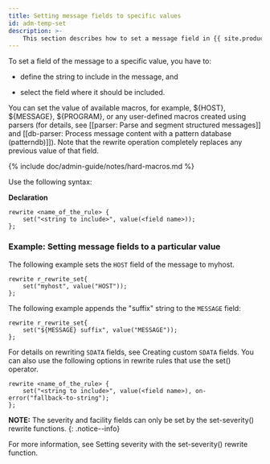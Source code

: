 ```yaml
---
title: Setting message fields to specific values
id: adm-temp-set
description: >-
    This section describes how to set a message field in {{ site.product.short_name }}.
---
```


To set a field of the message to a specific value, you have to:

- define the string to include in the message, and

- select the field where it should be included.

You can set the value of available macros, for example, ${HOST}, ${MESSAGE},
${PROGRAM}, or any user-defined macros created using parsers (for details,
see [[parser: Parse and segment structured messages]] and
[[db-parser: Process message content with a pattern database (patterndb)]]).
Note that the rewrite operation completely replaces any previous value of that field.

{% include doc/admin-guide/notes/hard-macros.md %}

Use the following syntax:

**Declaration**

```config
rewrite <name_of_the_rule> {
    set("<string to include>", value(<field name>));
};
```

### Example: Setting message fields to a particular value

The following example sets the `HOST` field of the message to myhost.

```config
rewrite r_rewrite_set{
    set("myhost", value("HOST"));
};
```

The following example appends the \"suffix\" string to the `MESSAGE`
field:

```config
rewrite r_rewrite_set{
    set("${MESSAGE} suffix", value("MESSAGE"));
};
```

For details on rewriting `SDATA` fields, see
Creating custom `SDATA` fields.
You can also use the following options in rewrite rules that use the
set() operator.

```config
rewrite <name_of_the_rule> {
    set("<string to include>", value(<field name>), on-error("fallback-to-string");
};
```

**NOTE:** The severity and facility fields can only be set by the
set-severity() rewrite functions.
{: .notice--info}

For more information, see Setting severity with the set-severity() rewrite function.

